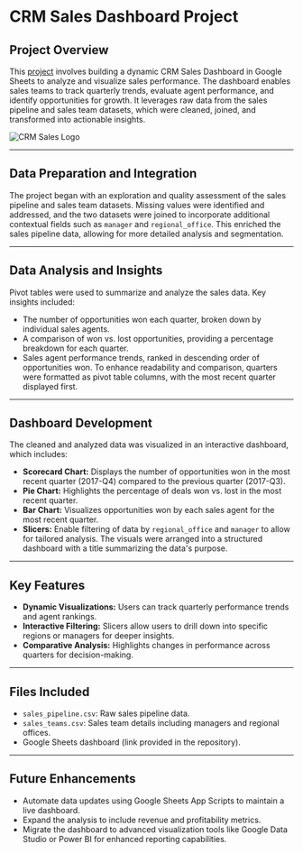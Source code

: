 # CRM Sales Dashboard Project

## Project Overview
This [project](https://docs.google.com/spreadsheets/d/1uDxGMGDMEmVSMjdTo3TLMLGeyp0d2eWd4KYxz6WkMjY/edit?usp=sharing) involves building a dynamic CRM Sales Dashboard in Google Sheets to analyze and visualize sales performance. The dashboard enables sales teams to track quarterly trends, evaluate agent performance, and identify opportunities for growth. It leverages raw data from the sales pipeline and sales team datasets, which were cleaned, joined, and transformed into actionable insights.

![CRM Sales Logo](https://github.com/TetianaBovanenko/CRM_Sales_GoogleSheets/blob/main/CRM%20Sales%20Dashboard.png?raw=true)

---

## Data Preparation and Integration
The project began with an exploration and quality assessment of the sales pipeline and sales team datasets. Missing values were identified and addressed, and the two datasets were joined to incorporate additional contextual fields such as `manager` and `regional_office`. This enriched the sales pipeline data, allowing for more detailed analysis and segmentation.

---

## Data Analysis and Insights
Pivot tables were used to summarize and analyze the sales data. Key insights included:
- The number of opportunities won each quarter, broken down by individual sales agents.
- A comparison of won vs. lost opportunities, providing a percentage breakdown for each quarter.
- Sales agent performance trends, ranked in descending order of opportunities won.
To enhance readability and comparison, quarters were formatted as pivot table columns, with the most recent quarter displayed first.

---

## Dashboard Development
The cleaned and analyzed data was visualized in an interactive dashboard, which includes:
- **Scorecard Chart:** Displays the number of opportunities won in the most recent quarter (2017-Q4) compared to the previous quarter (2017-Q3).
- **Pie Chart:** Highlights the percentage of deals won vs. lost in the most recent quarter.
- **Bar Chart:** Visualizes opportunities won by each sales agent for the most recent quarter.
- **Slicers:** Enable filtering of data by `regional_office` and `manager` to allow for tailored analysis.
The visuals were arranged into a structured dashboard with a title summarizing the data's purpose.

---

## Key Features
- **Dynamic Visualizations:** Users can track quarterly performance trends and agent rankings.
- **Interactive Filtering:** Slicers allow users to drill down into specific regions or managers for deeper insights.
- **Comparative Analysis:** Highlights changes in performance across quarters for decision-making.

---

## Files Included
- `sales_pipeline.csv`: Raw sales pipeline data.
- `sales_teams.csv`: Sales team details including managers and regional offices.
- Google Sheets dashboard (link provided in the repository).

---

## Future Enhancements
- Automate data updates using Google Sheets App Scripts to maintain a live dashboard.
- Expand the analysis to include revenue and profitability metrics.
- Migrate the dashboard to advanced visualization tools like Google Data Studio or Power BI for enhanced reporting capabilities.
